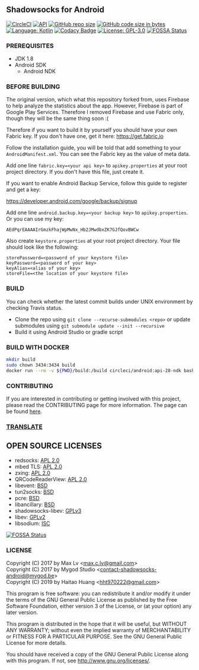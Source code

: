 ## Shadowsocks for Android

[![CircleCI](https://circleci.com/gh/huanght1997/shadowsocks-android.svg?style=shield)](https://circleci.com/gh/huanght1997/shadowsocks-android)
[![API](https://img.shields.io/badge/API-21%2B-brightgreen.svg?style=flat)](https://android-arsenal.com/api?level=21)
[![GitHub repo size](https://img.shields.io/github/repo-size/huanght1997/shadowsocks-android.svg)](https://github.com/huanght1997/shadowsocks-android/archive/master.zip)
[![GitHub code size in bytes](https://img.shields.io/github/languages/code-size/huanght1997/shadowsocks-android.svg)](https://github.com/huanght1997/shadowsocks-android/releases)
[![Language: Kotlin](https://img.shields.io/github/languages/top/huanght1997/shadowsocks-android.svg)](https://github.com/huanght1997/shadowsocks-android/search?l=kotlin)
[![Codacy Badge](https://api.codacy.com/project/badge/Grade/ff80169fd6d548d8a7a293535e66e837)](https://www.codacy.com/app/huanght1997/shadowsocks-android?utm_source=github.com&amp;utm_medium=referral&amp;utm_content=huanght1997/shadowsocks-android&amp;utm_campaign=Badge_Grade)
[![License: GPL-3.0](https://img.shields.io/badge/license-GPL--3.0-orange.svg)](https://www.gnu.org/licenses/gpl-3.0)
[![FOSSA Status](https://app.fossa.com/api/projects/git%2Bgithub.com%2Fhuanght1997%2Fshadowsocks-android.svg?type=shield)](https://app.fossa.com/projects/git%2Bgithub.com%2Fhuanght1997%2Fshadowsocks-android?ref=badge_shield)


### PREREQUISITES

* JDK 1.8
* Android SDK
  - Android NDK

### BEFORE BUILDING

The original version, which what this repository forked from, uses Firebase to help analyze the statistics about the app. However, Firebase is part of Google Play Services. Therefore I removed Firebase and use Fabric only, though they will be the same thing soon :(

Therefore if you want to build it by yourself you should have your own Fabric key. If you don't have one, get it here: https://get.fabric.io

Follow the installation guide, you will be told that add something to your `AndroidManifest.xml`. You can see the Fabric key as the value of meta data.

Add  one line `fabric.key=<your api key>` to `apikey.properties` at your root project directory. If you don't have this file, just create it.

If you want to enable Android Backup Service, follow this guide to register and get a key:

https://developer.android.com/google/backup/signup

Add one line `android.backup.key=<your backup key>` to `apikey.properties`. Or you can use my key: 

`AEdPqrEAAAAIrGmzkFhajWpMwNx_Hb2JMwdbxZK7GJfQovBWCw`

Also create `keystore.properties` at your root project directory. Your file should look like the following:

```
storePassword=<password of your keystore file>
keyPassword=<password of your key>
keyAlias=<alias of your key>
storeFile=<the location of your keystore file>
```
### BUILD

You can check whether the latest commit builds under UNIX environment by checking Travis status.

* Clone the repo using `git clone --recurse-submodules <repo>` or update submodules using `git submodule update --init --recursive`
* Build it using Android Studio or gradle script

### BUILD WITH DOCKER

```bash
mkdir build
sudo chown 3434:3434 build
docker run --rm -v ${PWD}/build:/build circleci/android:api-28-ndk bash -c "cd /build; git clone https://github.com/shadowsocks/shadowsocks-android; cd shadowsocks-android; git submodule update --init --recursive; ./gradlew assembleDebug"
```

### CONTRIBUTING

If you are interested in contributing or getting involved with this project, please read the CONTRIBUTING page for more information.  The page can be found [here](https://github.com/shadowsocks/shadowsocks-android/blob/master/CONTRIBUTING.md).


### [TRANSLATE](https://discourse.shadowsocks.org/t/poeditor-translation-main-thread/30)

## OPEN SOURCE LICENSES

<ul>
    <li>redsocks: <a href="https://github.com/shadowsocks/redsocks/blob/shadowsocks-android/README">APL 2.0</a></li>
    <li>mbed TLS: <a href="https://github.com/ARMmbed/mbedtls/blob/development/LICENSE">APL 2.0</a></li>
    <li>zxing: <a href="https://github.com/zxing/zxing/blob/master/LICENSE">APL 2.0</a></li>
    <li>QRCodeReaderView: <a href="https://github.com/dlazaro66/QRCodeReaderView/blob/master/README.md">APL 2.0</a></li>
    <li>libevent: <a href="https://github.com/shadowsocks/libevent/blob/master/LICENSE">BSD</a></li>
    <li>tun2socks: <a href="https://github.com/shadowsocks/badvpn/blob/shadowsocks-android/COPYING">BSD</a></li>
    <li>pcre: <a href="https://android.googlesource.com/platform/external/pcre/+/master/dist2/LICENCE">BSD</a></li>
    <li>libancillary: <a href="https://github.com/shadowsocks/libancillary/blob/shadowsocks-android/COPYING">BSD</a></li>
    <li>shadowsocks-libev: <a href="https://github.com/shadowsocks/shadowsocks-libev/blob/master/LICENSE">GPLv3</a></li>
    <li>libev: <a href="https://github.com/shadowsocks/libev/blob/master/LICENSE">GPLv2</a></li>
    <li>libsodium: <a href="https://github.com/jedisct1/libsodium/blob/master/LICENSE">ISC</a></li>
</ul>


[![FOSSA Status](https://app.fossa.com/api/projects/git%2Bgithub.com%2Fhuanght1997%2Fshadowsocks-android.svg?type=large)](https://app.fossa.com/projects/git%2Bgithub.com%2Fhuanght1997%2Fshadowsocks-android?ref=badge_large)

### LICENSE

Copyright (C) 2017 by Max Lv <<max.c.lv@gmail.com>>  
Copyright (C) 2017 by Mygod Studio <<contact-shadowsocks-android@mygod.be>>  
Copyright (C) 2019 by Haitao Huang
<<hht970222@gmail.com>>

This program is free software: you can redistribute it and/or modify
it under the terms of the GNU General Public License as published by
the Free Software Foundation, either version 3 of the License, or
(at your option) any later version.

This program is distributed in the hope that it will be useful,
but WITHOUT ANY WARRANTY; without even the implied warranty of
MERCHANTABILITY or FITNESS FOR A PARTICULAR PURPOSE.  See the
GNU General Public License for more details.

You should have received a copy of the GNU General Public License
along with this program. If not, see <http://www.gnu.org/licenses/>.
